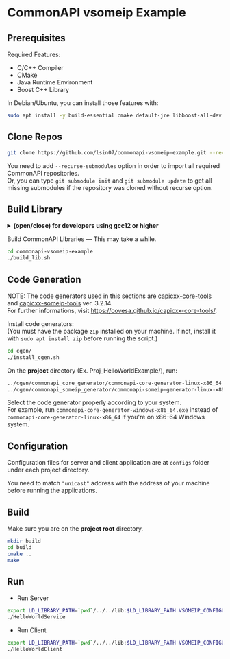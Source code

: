 # CommonAPI vsomeip Example

## Prerequisites

Required Features:
- C/C++ Compiler
- CMake
- Java Runtime Environment
- Boost C++ Library

In Debian/Ubuntu, you can install those features with:  
~~~bash
sudo apt install -y build-essential cmake default-jre libboost-all-dev
~~~

## Clone Repos

~~~bash
git clone https://github.com/lsin07/commonapi-vsomeip-example.git --recurse-submodules
~~~

You need to add `--recurse-submodules` option in order to import all required CommonAPI repositories.  
Or, you can type `git submodule init` and `git submodule update` to get all missing submodules if the repository was cloned without recurse option.

## Build Library
<details>
<summary><b>(open/close) for developers using gcc12 or higher</b></summary>

If you are using gcc12 or above, you need to adjust some build configurations.

1. Add a line `#include <string>` to the header file `capicxx-core-runtime/include/CommonAPI/Types.hpp`.
2. Add a line `SET(CMAKE_CXX_FLAGS "${CMAKE_CXX_FLAGS} -Wno-error=stringop-overflow")` to the file `vsomeip/CMakeLists.txt` to supress overflow error.

Refer to the *<a href="https://github.com/COVESA/capicxx-core-runtime/issues/47">issue #47</a> of COVESA/capicxx-core-runtime* and *<a href="https://github.com/COVESA/vsomeip/issues/527">issue #527</a> of COVESA/vsomeip* for further informations.
</details>

Build CommonAPI Libraries ― This may take a while.
~~~bash
cd commonapi-vsomeip-example
./build_lib.sh
~~~

## Code Generation
NOTE: The code generators used in this sections are [capicxx-core-tools](https://github.com/COVESA/capicxx-core-tools/) 
and [capicxx-someip-tools](https://github.com/COVESA/capicxx-someip-tools) ver. 3.2.14.  
For further informations, visit https://covesa.github.io/capicxx-core-tools/.

Install code generators:  
(You must have the package `zip` installed on your machine. If not, install it with `sudo apt install zip` before running the script.)
~~~bash
cd cgen/
./install_cgen.sh
~~~

On the **project** directory (Ex. Proj_HelloWorldExample/), run:
```bash
../cgen/commonapi_core_generator/commonapi-core-generator-linux-x86_64 -sk ./fidl/HelloWorld.fidl
../cgen/commonapi_someip_generator/commonapi-someip-generator-linux-x86_64 ./fidl/HelloWorld.fdepl
```
Select the code generator properly according to your system.  
For example, run `commonapi-core-generator-windows-x86_64.exe` instead of `commonapi-core-generator-linux-x86_64` if you're on x86-64 Windows system.

## Configuration
Configuration files for server and client application are at `configs` folder under each project directory.

You need to match `"unicast"` address with the address of your machine before running the applications.

## Build
Make sure you are on the **project root** directory.
```bash
mkdir build
cd build
cmake ..
make
```

## Run

- Run Server
```bash
export LD_LIBRARY_PATH=`pwd`/../../lib:$LD_LIBRARY_PATH VSOMEIP_CONFIGURATION=../configs/config_service.json
./HelloWorldService
```

- Run Client
```bash
export LD_LIBRARY_PATH=`pwd`/../../lib:$LD_LIBRARY_PATH VSOMEIP_CONFIGURATION=../configs/config_client.json
./HelloWorldClient
